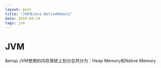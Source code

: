 ```yaml
---
layout: post
title: "JVM与Java NativeMemory"
date: 2018-04-14
tags: jvm
---
```


# JVM

&ensp JVM使用的内存笼统上划分总共分为：Heap Memory和Native Memory


